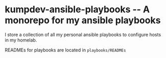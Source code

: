 # kumpdev-ansible-playbooks -- A monorepo for my ansible playbooks

I store a collection of all my personal ansible playbooks to configure hosts in my homelab.

READMEs for playbooks are located in `playbooks/READMEs`
